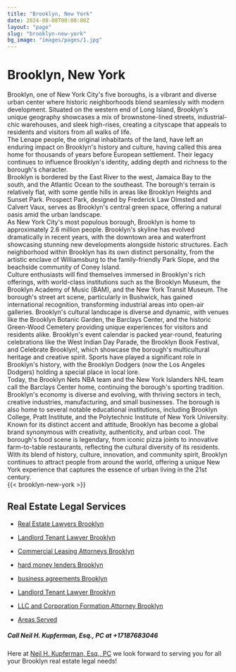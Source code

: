 ```yaml
---
title: "Brooklyn, New York"
date: 2024-08-08T00:00:00Z
layout: "page"
slug: "brooklyn-new-york"
bg_image: "images/pages/1.jpg"
---
```


# Brooklyn, New York

Brooklyn, one of New York City's five boroughs, is a vibrant and diverse urban center where historic neighborhoods blend seamlessly with modern development. Situated on the western end of Long Island, Brooklyn's unique geography showcases a mix of brownstone-lined streets, industrial-chic warehouses, and sleek high-rises, creating a cityscape that appeals to residents and visitors from all walks of life. 
<br>
The Lenape people, the original inhabitants of the land, have left an enduring impact on Brooklyn's history and culture, having called this area home for thousands of years before European settlement. Their legacy continues to influence Brooklyn's identity, adding depth and richness to the borough's character. 
<br>
Brooklyn is bordered by the East River to the west, Jamaica Bay to the south, and the Atlantic Ocean to the southeast. The borough's terrain is relatively flat, with some gentle hills in areas like Brooklyn Heights and Sunset Park. Prospect Park, designed by Frederick Law Olmsted and Calvert Vaux, serves as Brooklyn's central green space, offering a natural oasis amid the urban landscape. 
<br>
As New York City's most populous borough, Brooklyn is home to approximately 2.6 million people. Brooklyn's skyline has evolved dramatically in recent years, with the downtown area and waterfront showcasing stunning new developments alongside historic structures. Each neighborhood within Brooklyn has its own distinct personality, from the artistic enclave of Williamsburg to the family-friendly Park Slope, and the beachside community of Coney Island. 
<br>
Culture enthusiasts will find themselves immersed in Brooklyn's rich offerings, with world-class institutions such as the Brooklyn Museum, the Brooklyn Academy of Music (BAM), and the New York Transit Museum. The borough's street art scene, particularly in Bushwick, has gained international recognition, transforming industrial areas into open-air galleries. Brooklyn's cultural landscape is diverse and dynamic, with venues like the Brooklyn Botanic Garden, the Barclays Center, and the historic Green-Wood Cemetery providing unique experiences for visitors and residents alike. Brooklyn's event calendar is packed year-round, featuring celebrations like the West Indian Day Parade, the Brooklyn Book Festival, and Celebrate Brooklyn!, which showcase the borough's multicultural heritage and creative spirit. Sports have played a significant role in Brooklyn's history, with the Brooklyn Dodgers (now the Los Angeles Dodgers) holding a special place in local lore. 
<br>
Today, the Brooklyn Nets NBA team and the New York Islanders NHL team call the Barclays Center home, continuing the borough's sporting tradition. Brooklyn's economy is diverse and evolving, with thriving sectors in tech, creative industries, manufacturing, and small businesses. The borough is also home to several notable educational institutions, including Brooklyn College, Pratt Institute, and the Polytechnic Institute of New York University. Known for its distinct accent and attitude, Brooklyn has become a global brand synonymous with creativity, authenticity, and urban cool. The borough's food scene is legendary, from iconic pizza joints to innovative farm-to-table restaurants, reflecting the cultural diversity of its residents. With its blend of history, culture, innovation, and community spirit, Brooklyn continues to attract people from around the world, offering a unique New York experience that captures the essence of urban living in the 21st century.
<br>
{{< brooklyn-new-york >}}

## **Real Estate Legal Services**

- [Real Estate Lawyers Brooklyn](https://nhklaw.com/real-estate-lawyer/)
- [Landlord Tenant Lawyer Brooklyn](https://nhklaw.com/landlord-tenant-lawyer/)
- [Commercial Leasing Attorneys Brooklyn](https://nhklaw.com/commercial-leasing/)
- [hard money lenders Brooklyn](https://nhklaw.com/hard-money-lenders/)
- [business agreements Brooklyn](https://nhklaw.com/business-agreements/)
- [Landlord Tenant Lawyer Brooklyn](https://nhklaw.com/landlord-tenant-lawyer/)
- [LLC and Corporation Formation Attorney Brooklyn](https://nhklaw.com/llc-and-corporation-formation-attorney/)


- [Areas Served](/area-served/)

##### **Call Neil H. Kupferman, Esq., PC at +17187683046**

Here at [Neil H. Kupferman, Esq., PC](/) we look forward to serving you for all your Brooklyn real estate legal needs!